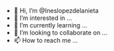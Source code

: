 - 👋 Hi, I’m @Ineslopezdelanieta
- 👀 I’m interested in ...
- 🌱 I’m currently learning ...
- 💞️ I’m looking to collaborate on ...
- 📫 How to reach me ...

<!---
Ineslopezdelanieta/Ineslopezdelanieta is a ✨ special ✨ repository because its `README.md` (this file) appears on your GitHub profile.
You can click the Preview link to take a look at your changes.
--->
